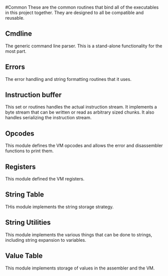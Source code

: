 #Common
These are the common routines that bind all of the executables in this project together. They are designed to all be compatible and reusable.

## Cmdline
The generic command line parser. This is a stand-alone functionality for the most part.

## Errors
The error handling and string formatting routines that it uses.

## Instruction buffer
This set or routines handles the actual instruction stream. It implements a byte stream that can be written or read as arbitrary sized chunks. It also handles serializing the instruction stream.

## Opcodes
This module defines the VM opcodes and allows the error and disassembler functions to print them.

## Registers
This module defined the VM registers.

## String Table
THis module implements the string storage strategy.

## String Utilities
This module implements the various things that can be done to strings, including string expansion to variables.

## Value Table
This module implements storage of values in the assembler and the VM.
